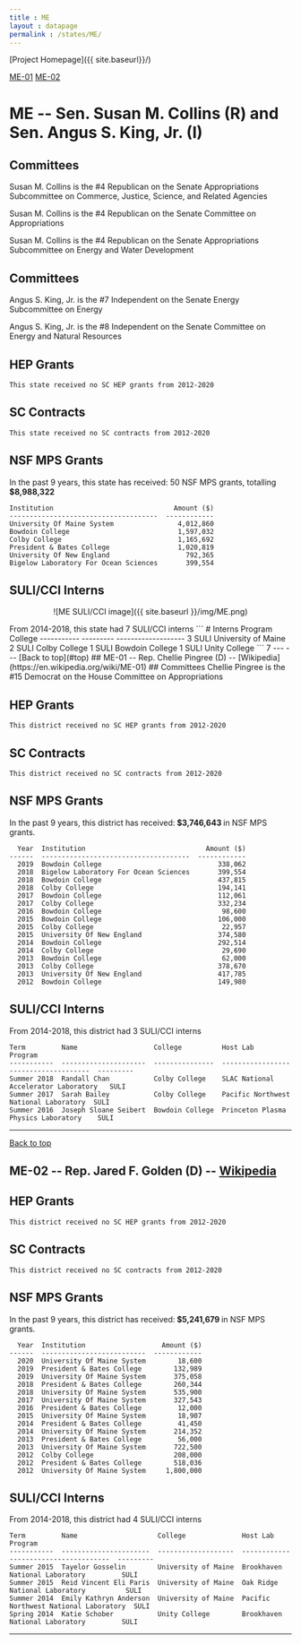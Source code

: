 ```yaml
---
title : ME
layout : datapage
permalink : /states/ME/
---
```

<a name="top"></a>
[Project Homepage]({{ site.baseurl}}/)


[ME-01](#ME-01)  [ME-02](#ME-02)  

# ME -- Sen. Susan M. Collins (R) and  Sen. Angus S. King, Jr. (I)
## Committees
Susan M. Collins is the #4 Republican on the Senate Appropriations Subcommittee on Commerce, Justice, Science, and Related Agencies 

Susan M. Collins is the #4 Republican on the Senate Committee on Appropriations 

Susan M. Collins is the #4 Republican on the Senate Appropriations Subcommittee on Energy and Water Development 

## Committees
Angus S. King, Jr. is the #7 Independent on the Senate Energy Subcommittee on Energy 

Angus S. King, Jr. is the #8 Independent on the Senate Committee on Energy and Natural Resources 

## HEP Grants
```
This state received no SC HEP grants from 2012-2020
```
## SC Contracts
```
This state received no SC contracts from 2012-2020
```
## NSF MPS Grants
In the past 9 years, this state has received:
50 NSF MPS grants, totalling <b> $8,988,322</b>
```
Institution                              Amount ($)
-------------------------------------  ------------
University Of Maine System                4,012,860
Bowdoin College                           1,597,032
Colby College                             1,165,692
President & Bates College                 1,020,819
University Of New England                   792,365
Bigelow Laboratory For Ocean Sciences       399,554
```
## SULI/CCI Interns
<p align="center">
![ME SULI/CCI image]({{ site.baseurl }}/img/ME.png)
</p>
From 2014-2018, this state had 7 SULI/CCI interns
```
  # Interns  Program    College
-----------  ---------  -------------------
          3  SULI       University of Maine
          2  SULI       Colby College
          1  SULI       Bowdoin College
          1  SULI       Unity College
```
7
---
---
<a name="ME-01"></a>
[Back to top](#top)
## ME-01 -- Rep. Chellie Pingree (D) -- [Wikipedia](https://en.wikipedia.org/wiki/ME-01)
## Committees
Chellie Pingree is the #15 Democrat on the House Committee on Appropriations 

## HEP Grants
```
This district received no SC HEP grants from 2012-2020
```
## SC Contracts
```
This district received no SC contracts from 2012-2020
```
## NSF MPS Grants
In the past 9 years, this district has received:<b> $3,746,643 </b>in NSF MPS grants.
```
  Year  Institution                              Amount ($)
------  -------------------------------------  ------------
  2019  Bowdoin College                             338,062
  2018  Bigelow Laboratory For Ocean Sciences       399,554
  2018  Bowdoin College                             437,815
  2018  Colby College                               194,141
  2017  Bowdoin College                             112,061
  2017  Colby College                               332,234
  2016  Bowdoin College                              98,600
  2015  Bowdoin College                             106,000
  2015  Colby College                                22,957
  2015  University Of New England                   374,580
  2014  Bowdoin College                             292,514
  2014  Colby College                                29,690
  2013  Bowdoin College                              62,000
  2013  Colby College                               378,670
  2013  University Of New England                   417,785
  2012  Bowdoin College                             149,980
```
## SULI/CCI Interns
From 2014-2018, this district had 3 SULI/CCI interns
```
Term         Name                   College          Host Lab                               Program
-----------  ---------------------  ---------------  -------------------------------------  ---------
Summer 2018  Randall Chan           Colby College    SLAC National Accelerator Laboratory   SULI
Summer 2017  Sarah Bailey           Colby College    Pacific Northwest National Laboratory  SULI
Summer 2016  Joseph Sloane Seibert  Bowdoin College  Princeton Plasma Physics Laboratory    SULI
```
---
<a name="ME-02"></a>
[Back to top](#top)
## ME-02 -- Rep. Jared F. Golden (D) -- [Wikipedia](https://en.wikipedia.org/wiki/ME-02)
## HEP Grants
```
This district received no SC HEP grants from 2012-2020
```
## SC Contracts
```
This district received no SC contracts from 2012-2020
```
## NSF MPS Grants
In the past 9 years, this district has received:<b> $5,241,679 </b>in NSF MPS grants.
```
  Year  Institution                   Amount ($)
------  --------------------------  ------------
  2020  University Of Maine System        18,600
  2019  President & Bates College        132,989
  2019  University Of Maine System       375,058
  2018  President & Bates College        260,344
  2018  University Of Maine System       535,900
  2017  University Of Maine System       327,543
  2016  President & Bates College         12,000
  2015  University Of Maine System        18,907
  2014  President & Bates College         41,450
  2014  University Of Maine System       214,352
  2013  President & Bates College         56,000
  2013  University Of Maine System       722,500
  2012  Colby College                    208,000
  2012  President & Bates College        518,036
  2012  University Of Maine System     1,800,000
```
## SULI/CCI Interns
From 2014-2018, this district had 4 SULI/CCI interns
```
Term         Name                    College              Host Lab                               Program
-----------  ----------------------  -------------------  -------------------------------------  ---------
Summer 2015  Tayelor Gosselin        University of Maine  Brookhaven National Laboratory         SULI
Summer 2015  Reid Vincent Eli Paris  University of Maine  Oak Ridge National Laboratory          SULI
Summer 2014  Emily Kathryn Anderson  University of Maine  Pacific Northwest National Laboratory  SULI
Spring 2014  Katie Schober           Unity College        Brookhaven National Laboratory         SULI
```
---
